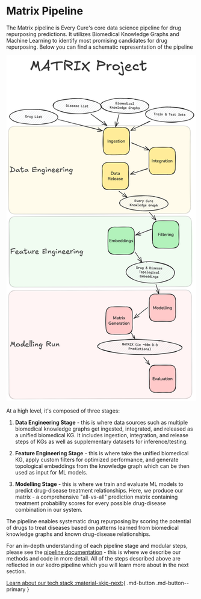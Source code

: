 # Matrix Pipeline

The Matrix pipeline is Every Cure's core data science pipeline for drug repurposing predictions. It utilizes Biomedical Knowledge Graphs and Machine Learning to identify most promising candidates for drug repurposing. Below you can find a schematic representation of the pipeline

![Matrix Pipeline](../../assets/getting_started/matrix_overview.png)

At a high level, it's composed of three stages:

1. **Data Engineering Stage** - this is where data sources such as multiple biomedical knowledge graphs get ingested, integrated, and released as a unified biomedical KG. It includes ingestion, integration, and release steps of KGs as well as supplementary datasets for inference/testing.

2. **Feature Engineering Stage** - this is where take the unified biomedical KG, apply custom filters for optimized performance, and generate topological embeddings from the knowledge graph which can be then used as input for ML models. 

3. **Modelling Stage** - this is where we train and evaluate ML models to predict drug-disease treatment relationships. Here, we produce our matrix - a comprehensive "all-vs-all" prediction matrix containing treatment probability scores for every possible drug-disease combination in our system.

The pipeline enables systematic drug repurposing by scoring the potential of drugs to treat diseases based on patterns learned from biomedical knowledge graphs and known drug-disease relationships.

For an in-depth understanding of each pipeline stage and modular steps, please see the [pipeline documentation](../../pipeline/index.md) - this is where we describe our methods and code in more detail. All of the steps described above are reflected in our kedro pipeline which you will learn more about in the next section.

[Learn about our tech stack :material-skip-next:](./tech_stack.md){ .md-button .md-button--primary }
